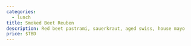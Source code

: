 ```yaml
---
categories:
  - lunch
title: Smoked Beet Reuben
description: Red beet pastrami, sauerkraut, aged swiss, house mayo
price: $TBD
---
```

